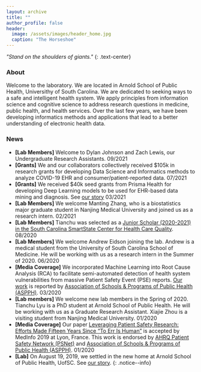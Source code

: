 ```yaml
---
layout: archive
title: ""
author_profile: false
header:
  image: /assets/images/header_home.jpg
  caption: "The Horseshoe"
---
```


*"Stand on the shoulders of giants."*
{: .text-center}

### About
Welcome to the laboratory. We are located in Arnold School of Public Health, Universithy of South Carolina. We are dedicated to seeking ways to a safe and intelligent health system. We apply principles from information science and cognitive science to address research questions in medicine, public health, and health services. Over the last few years, we have been developing informatics methods and applications that lead to a better understanding of electronic health data.

### News
- **[Lab Members]** Welcome to Dylan Johnson and Zach Lewis, our Undergraduate Research Assistants. 09/2021<br/>
- **[Grants]** We and our collaborators collectively received $105k in research grants for developing Data Science and Informatics methods to analyze COVID-19 EHR and consumer/patient-reported data. 07/2021<br/>
- **[Grants]** We received $40k seed grants from Prisma Health for developing Deep Learning models to be used for EHR-based data mining and diagnosis. See [our story](https://www.sc.edu/study/colleges_schools/public_health/about/news/2021/prisma_seed_grants.php) 03/2021<br/>
- **[Lab Members]** We welcome Manting Zhang, who is a biostatistics major graduate student in Nanjing Medical University and joined us as a research intern. 02/2021<br/>
- **[Lab Members]** Tianchu was selected as  a [Junior Scholar (2020-2021) in the South Carolina SmartState Center for Health Care Quality](https://chq.sc.edu/people/junior-scholars-2020-2021-cohort/). 08/2020<br/>
- **[Lab Members]** We welcome Andrew Eidson joining the lab. Andrew is a medical student from the University of South Carolina School of Medicine. He will be working with us as a research intern in the Summer of 2020. 06/2020<br/>
- **[Media Coverage]** We incorporated Machine Learning into Root Cause Analysis (RCA) to facilitate semi-automated detection of health system vulnerabilities from massive Patient Safety Event (PSE) reports. [Our work](https://www.ncbi.nlm.nih.gov/pubmed/31864129) is reported by [Association of Schools & Programs of Public Health (ASPPH)](https://www.aspph.org/south-carolina-study-provides-systems-centered-analysis-of-patient-safety-events/). 03/2020<br/>
- **[Lab members]** We welcome new lab members in the Spring of 2020. Tianchu Lyu is a PhD student at Arnold School of Public Health. He will be working with us as a Graduate Research Assistant. Xiajie Zhou is a visiting student from Nanjing Medical University. 01/2020<br/>
- **[Media Coverage]** Our paper [Leveraging Patient Safety Research: Efforts Made Fifteen Years Since “To Err Is Human”](https://www.ncbi.nlm.nih.gov/pubmed/31438071) is accepted by MedInfo 2019 at Lyon, France. This work is endorsed by [AHRQ Patient Safety Network (PSNet)](https://psnet.ahrq.gov/issue/leveraging-patient-safety-research-efforts-made-fifteen-years-err-human) and [Association of Schools & Programs of Public Health (ASPPH)](https://www.aspph.org/south-carolina-researchers-examine-patient-safety-research-efforts/). 01/2020<br/>
- **[Lab]** On August 19, 2019, we settled in the new home at Arnold School of Public Health, UofSC. See [our story](https://www.sc.edu/study/colleges_schools/public_health/about/news/2019/hspm_faculty_chen_liang.php). 
{: .notice--info}